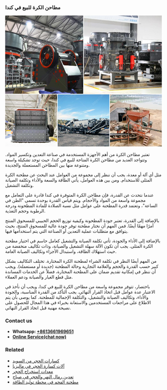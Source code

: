 <h3>مطاحن الكرة للبيع في كندا</h3><img src='1701853959.jpg' alt=''><p>تعتبر مطاحن الكرة من أهم الأجهزة المستخدمة في صناعة التعدين وتكسير المواد. وتتواجد العديد من مطاحن الكرة المتاحة للبيع في كندا، حيث توجد تشكيلة واسعة ومتنوعة منها بين المطاحن المستعملة والجديدة.</p><p>مثل أي آلة أو معدة، يجب أن ننظر إلى مجموعة من العوامل عند البحث عن مطحنة الكرة المثلى للاستخدام. ومن بين هذه العوامل، يأتي الطاقة والسعة والأداء وتكلفة الصيانة وتكلفة التشغيل.</p><p>عندما نتحدث عن القدرة، فإن مطاحن الكرة المتوفرة في كندا قادرة على التعامل مع مجموعة واسعة من المواد والأحجام. ويتم قياس القدرة بوحدة تسمى "الطن في الساعة"، وتعتمد قدرة المطحنة على عوامل مثل نسبة الصلادة للمادة المطحونة ودرجة الرطوبة وحجم التغذية.</p><p>بالإضافة إلى القدرة، تعتبر جودة المطحونة وكيفية توزيع الحجم الحبيبي للمسحوق المنتج أمرًا مهمًا أيضًا. فمن المهم أن نختار مطحنة توفر جودة عالية للمسحوق المنتج، بحيث يتوافق مع متطلبات عملية التعدين أو الصناعة التي يتم استخدامها فيها.</p><p>بالإضافة إلى الأداء والجودة، تأتي تكلفة الصيانة والتشغيل كعامل حاسم في اختيار مطحنة الكرة المثلى. يجب أن تكون الآلة سهلة التشغيل والصيانة، وذات تكاليف منخفضة من حيث استهلاك الطاقة، واستبدال الأجزاء وتكاليف الصيانة العامة.</p><p>من المهم أيضًا النظر في تكلفة الشراء لمطحنة الكرة المختارة. تختلف التكاليف بشكل كبير حسب القدرة والحجم والعلامة التجارية وحالة المطحنة (جديدة أو مستعملة). ويجب أن ننظر في إمكانية تقديم ضمان على المطحنة المختارة، فضلاً عن الخدمات المساندة مثل قطع الغيار والصيانة ودعم العملاء.</p><p>باختصار، تتوفر مجموعة واسعة من مطاحن الكرة للبيع في كندا، ويجب أن نأخذ في الاعتبار عدة عوامل قبل اتخاذ القرار النهائي. يجب التأكد من القدرة المناسبة، والجودة والأداء، وتكاليف الصيانة والتشغيل، والتكلفة الإجمالية للمطحنة. كما يوصى بأن يتم الاطلاع على مراجعات المستخدمين والاستعانة بخبراء في هذا المجال للحصول على نصيحة مهنية قبل اتخاذ القرار النهائي.</p><h3>Contact us</h3><ul><li><strong>Whatsapp:&nbsp;<a href="https://wa.me/8613661969651">+8613661969651</a></strong></li><li><a href="https://swt.shibang-china.com/?git&amp;zhl&amp;مطاحن الكرة للبيع في كندا"><strong>Online Service(chat now)</strong></a></li></ul><h3>Related</h3><ul><li><a href='كسارات الحجر من السويد.md'>كسارات الحجر من السويد</a></li><li><a href='آلات كسارة الحجر في ماليزيا.md'>آلات كسارة الحجر في ماليزيا</a></li><li><a href='معدات استخراج الحجر.md'>معدات استخراج الحجر</a></li><li><a href='تعدين رمال النهر والحجر في صباح.md'>تعدين رمال النهر والحجر في صباح</a></li><li><a href='مطحنة الفحم في محطة توليد الطاقة.md'>مطحنة الفحم في محطة توليد الطاقة</a></li></ul>